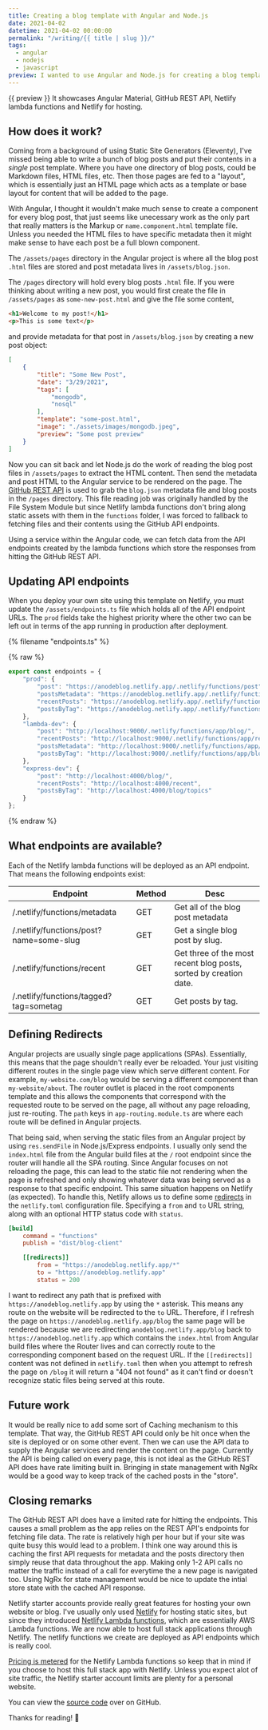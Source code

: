 ```yaml
---
title: Creating a blog template with Angular and Node.js
date: 2021-04-02
datetime: 2021-04-02 00:00:00
permalink: "/writing/{{ title | slug }}/"
tags:
  - angular
  - nodejs
  - javascript
preview: I wanted to use Angular and Node.js for creating a blog template similar to how I would do things in Eleventy. Create one base template that each of the blog posts content can be displayed on. 
---
```


{{ preview }} It showcases Angular Material, GitHub REST API, Netlify lambda functions and Netlify for hosting.

<h2 class="post-heading">How does it work?</h2>

Coming from a background of using Static Site Generators (Eleventy), I've missed being able to write a bunch of blog posts and put their contents in a *single* post template. Where you have one directory of blog posts, could be Markdown files, HTML files, etc. Then those pages are fed to a "layout", which is essentially just an HTML page which acts as a template or base layout for content that will be added to the page.

With Angular, I thought it wouldn't make much sense to create a component for every blog post, that just seems like unecessary work as the only part that really matters is the Markup or `name.component.html` template file. Unless you needed the HTML files to have specific metadata then it might make sense to have each post be a full blown component. 

The `/assets/pages` directory in the Angular project is where all the blog post `.html` files are stored and post metadata lives in `/assets/blog.json`. 

The `/pages` directory will hold every blog posts `.html` file. If you were thinking about writing a new post, you would first create the file in `/assets/pages` as `some-new-post.html` and give the file some content,

```html
<h1>Welcome to my post!</h1>
<p>This is some text</p>
```

and provide metadata for that post in `/assets/blog.json` by creating a new post object:

```json
[
    {
        "title": "Some New Post",
        "date": "3/29/2021",
        "tags": [
            "mongodb",
            "nosql"
        ],
        "template": "some-post.html",
        "image": "./assets/images/mongodb.jpeg",
        "preview": "Some post preview"
    }
]

```

Now you can sit back and let Node.js do the work of reading the blog post files in `/assets/pages` to extract the HTML content. Then send the metadata and post HTML to the Angular service to be rendered on the page. The [GitHub REST API](https://docs.github.com/en/rest) is used to grab the `blog.json` metadata file and blog posts in the `/pages` directory. This file reading job was originally handled by the File System Module but since Netlify lambda functions don't bring along static assets with them in the `functions` folder, I was forced to fallback to fetching files and their contents using the GitHub API endpoints.

Using a service within the Angular code, we can fetch data from the API endpoints created by the lambda functions which store the responses from hitting the GitHub REST API.

<h2 class="post-heading">Updating API endpoints</h2>

When you deploy your own site using this template on Netlify, you must update the `/assets/endpoints.ts` file which holds all of the API endpoint URLs. The `prod` fields take the highest priority where the other two can be left out in terms of the app running in production after deployment.

{% filename "endpoints.ts" %}

{% raw %}
```ts
export const endpoints = {
    "prod": {
        "post": "https://anodeblog.netlify.app/.netlify/functions/post",
        "postsMetadata": "https://anodeblog.netlify.app/.netlify/functions/metadata",
        "recentPosts": "https://anodeblog.netlify.app/.netlify/functions/metadata",
        "postsByTag": "https://anodeblog.netlify.app/.netlify/functions/tagged"
    },
    "lambda-dev": {
        "post": "http://localhost:9000/.netlify/functions/app/blog/",
        "recentPosts": "http://localhost:9000/.netlify/functions/app/recent",
        "postsMetadata": "http://localhost:9000/.netlify/functions/app/blog",
        "postsByTag": "http://localhost:9000/.netlify/functions/app/blog/topics"
    },
    "express-dev": {
        "post": "http://localhost:4000/blog/",
        "recentPosts": "http://localhost:4000/recent",
        "postsByTag": "http://localhost:4000/blog/topics"
    }
};
```
{% endraw %}

<h2 class="post-heading">What endpoints are available?</h2>

Each of the Netlify lambda functions will be deployed as an API endpoint. That means the following endpoints exist:

| Endpoint | Method | Desc |
|----------|--------|------|
| /.netlify/functions/metadata | GET | Get all of the blog post metadata |
| /.netlify/functions/post?name=some-slug | GET |Get a single blog post by slug. |
| /.netlify/functions/recent | GET | Get three of the most recent blog posts, sorted by creation date. |
| /.netlify/functions/tagged?tag=sometag | GET| Get posts by tag. |

<h2 class="post-heading">Defining Redirects</h2>

Angular projects are usually single page applications (SPAs). Essentially, this means that the page shouldn't really ever be reloaded. Your just visiting different routes in the single page view which serve different content. For example, `my-website.com/blog` would be serving a different component than `my-website/about`. The router outlet is placed in the root components template and this allows the components that correspond with the requested route to be served on the page, all without any page reloading, just re-routing. The `path` keys in `app-routing.module.ts` are where each route will be defined in Angular projects.

That being said, when serving the static files from an Angular project by using `res.sendFile` in Node.js/Express endpoints. I usually only send the `index.html` file from the Angular build files at the `/` root endpoint since the router will handle all the SPA routing. Since Angular focuses on not reloading the page, this can lead to the static file not rendering when the page is refreshed and only showing whatever data was being served as a response to that specific endpoint. This same situation happens on Netlify (as expected). To handle this, Netlify allows us to define some [redirects](https://docs.netlify.com/routing/redirects/) in the `netlify.toml` configuration file. Specifying a `from` and `to` URL string, along with an optional HTTP status code with `status`.

```toml
[build]
    command = "functions"
    publish = "dist/blog-client"

    [[redirects]]
        from = "https://anodeblog.netlify.app/*"
        to = "https://anodeblog.netlify.app"
        status = 200
```

I want to redirect any path that is prefixed with `https://anodeblog.netlify.app` by using the `*` asterisk. This means any route on the website will be redirected to the `to` URL. Therefore, if I refresh the page on `https://anodeblog.netlify.app/blog` the same page will be rendered because we are redirecting `anodeblog.netlify.app/blog` back to `https://anodeblog.netlify.app` which contains the `index.html` from Angular build files where the Router lives and can correctly route to the corresponding component based on the request URL. If the `[[redirects]]` content was not defined in `netlify.toml` then when you attempt to refresh the page on `/blog` it will return a "404 not found" as it can't find or doesn't recognize static files being served at this route.

<h2 class="post-heading">Future work</h2>

It would be really nice to add some sort of Caching mechanism to this template. That way, the GitHub REST API could only be hit once when the site is deployed or on some other event. Then we can use the API data to supply the Angular services and render the content on the page. Currently the API is being called on every page, this is not ideal as the GitHub REST API does have rate limiting built in. Bringing in state management with NgRx would be a good way to keep track of the cached posts in the "store".

<h2 class="post-heading">Closing remarks</h2>

The GitHub REST API does have a limited rate for hitting the endpoints. This causes a small problem as the app relies on the REST API's endpoints for fetching file data. The rate is relatively high per hour but if your site was quite busy this would lead to a problem. I think one way around this is caching the first API requests for metadata and the posts directory then simply reuse that data throughout the app. Making only 1-2 API calls no matter the traffic instead of a call for everytime the a new page is navigated too. Using NgRx for state management would be nice to update the intial store state with the cached API response.

Netlify starter accounts provide really great features for hosting your own website or blog. I've usually only used [Netlify](https://netlify.com) for hosting static sites, but since they introduced [Netlify Lambda functions](), which are essentially AWS Lambda functions. We are now able to host full stack applications through Netlify. The netlify functions we create are deployed as API endpoints which is really cool.

[Pricing is metered](https://www.netlify.com/blog/2018/03/20/netlifys-aws-lambda-functions-bring-the-backend-to-your-frontend-workflow/) for the Netlify Lambda functions so keep that in mind if you choose to host this full stack app with Netlify. Unless you expect alot of site traffic, the Netlify starter account limits are plenty for a personal website.

You can view the [source code](https://github.com/tannerdolby/angular-node-blog) over on GitHub.

Thanks for reading! 🚀